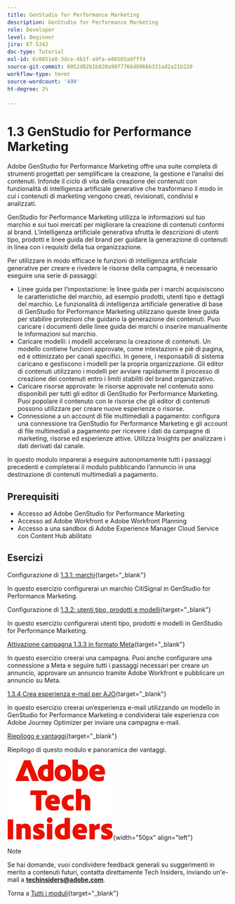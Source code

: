```yaml
---
title: GenStudio for Performance Marketing
description: GenStudio for Performance Marketing
role: Developer
level: Beginner
jira: KT-5342
doc-type: Tutorial
exl-id: 6c0051e8-3dce-4b1f-a9fa-e86565a9fff4
source-git-commit: 8052d82b1b820a9077766d8966b331ad2a21b220
workflow-type: tm+mt
source-wordcount: '499'
ht-degree: 2%

---
```


# 1.3 GenStudio for Performance Marketing

Adobe GenStudio for Performance Marketing offre una suite completa di strumenti progettati per semplificare la creazione, la gestione e l’analisi dei contenuti. Infonde il ciclo di vita della creazione dei contenuti con funzionalità di intelligenza artificiale generative che trasformano il modo in cui i contenuti di marketing vengono creati, revisionati, condivisi e analizzati.

GenStudio for Performance Marketing utilizza le informazioni sul tuo marchio e sui tuoi mercati per migliorare la creazione di contenuti conformi al brand. L’intelligenza artificiale generativa sfrutta le descrizioni di utenti tipo, prodotti e linee guida del brand per guidare la generazione di contenuti in linea con i requisiti della tua organizzazione.

Per utilizzare in modo efficace le funzioni di intelligenza artificiale generative per creare e rivedere le risorse della campagna, è necessario eseguire una serie di passaggi:

- Linee guida per l’impostazione: le linee guida per i marchi acquisiscono le caratteristiche del marchio, ad esempio prodotti, utenti tipo e dettagli del marchio. Le funzionalità di intelligenza artificiale generative di base di GenStudio for Performance Marketing utilizzano queste linee guida per stabilire protezioni che guidano la generazione dei contenuti. Puoi caricare i documenti delle linee guida dei marchi o inserire manualmente le informazioni sul marchio.
- Caricare modelli: i modelli accelerano la creazione di contenuti. Un modello contiene funzioni approvate, come intestazioni e piè di pagina, ed è ottimizzato per canali specifici. In genere, i responsabili di sistema caricano e gestiscono i modelli per la propria organizzazione. Gli editor di contenuti utilizzano i modelli per avviare rapidamente il processo di creazione dei contenuti entro i limiti stabiliti del brand organizzativo.
- Caricare risorse approvate: le risorse approvate nel contenuto sono disponibili per tutti gli editor di GenStudio for Performance Marketing. Puoi popolare il contenuto con le risorse che gli editor di contenuti possono utilizzare per creare nuove esperienze o risorse.
- Connessione a un account di file multimediali a pagamento: configura una connessione tra GenStudio for Performance Marketing e gli account di file multimediali a pagamento per ricevere i dati da campagne di marketing, risorse ed esperienze attive. Utilizza Insights per analizzare i dati derivati dal canale.

In questo modulo imparerai a eseguire autonomamente tutti i passaggi precedenti e completerai il modulo pubblicando l’annuncio in una destinazione di contenuti multimediali a pagamento.

## Prerequisiti

- Accesso ad Adobe GenStudio for Performance Marketing
- Accesso ad Adobe Workfront e Adobe Workfront Planning
- Accesso a una sandbox di Adobe Experience Manager Cloud Service con Content Hub abilitato

## Esercizi

Configurazione di [1.3.1: marchi](./ex1.md){target="_blank"}

In questo esercizio configurerai un marchio CitiSignal in GenStudio for Performance Marketing.

Configurazione di [1.3.2: utenti tipo, prodotti e modelli](./ex2.md){target="_blank"}

In questo esercizio configurerai utenti tipo, prodotti e modelli in GenStudio for Performance Marketing.

[Attivazione campagna 1.3.3 in formato Meta](./ex3.md){target="_blank"}

In questo esercizio creerai una campagna. Puoi anche configurare una connessione a Meta e seguire tutti i passaggi necessari per creare un annuncio, approvare un annuncio tramite Adobe Workfront e pubblicare un annuncio su Meta.

[1.3.4 Crea esperienza e-mail per AJO](./ex4.md){target="_blank"}

In questo esercizio creerai un’esperienza e-mail utilizzando un modello in GenStudio for Performance Marketing e condividerai tale esperienza con Adobe Journey Optimizer per inviare una campagna e-mail.

[Riepilogo e vantaggi](./summary.md){target="_blank"}

Riepilogo di questo modulo e panoramica dei vantaggi.

![Informazioni tecniche](./../../../assets/images/techinsiders.png){width="50px" align="left"}

>[!NOTE]
>
>Se hai domande, vuoi condividere feedback generali su suggerimenti in merito a contenuti futuri, contatta direttamente Tech Insiders, inviando un&#39;e-mail a **techinsiders@adobe.com**.

Torna a [Tutti i moduli](../../../overview.md){target="_blank"}
